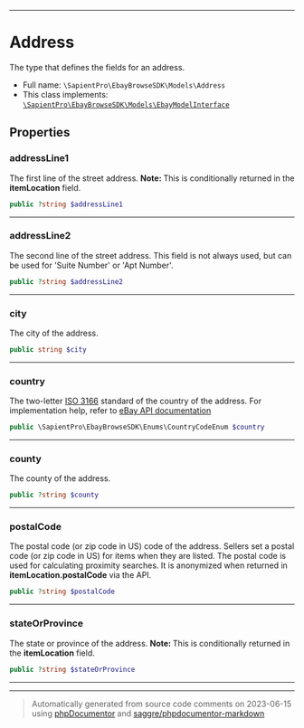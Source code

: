 ***

# Address

The type that defines the fields for an address.



* Full name: `\SapientPro\EbayBrowseSDK\Models\Address`
* This class implements:
[`\SapientPro\EbayBrowseSDK\Models\EbayModelInterface`](./EbayModelInterface.md)



## Properties


### addressLine1

The first line of the street address. <b> Note: </b> This is conditionally returned in the <b> itemLocation</b> field.

```php
public ?string $addressLine1
```






***

### addressLine2

The second line of the street address. This field is not always used, but can be used for 'Suite Number' or 'Apt Number'.

```php
public ?string $addressLine2
```






***

### city

The city of the address.

```php
public string $city
```






***

### country

The two-letter <a href="https://www.iso.org/iso-3166-country-codes.html " target="_blank">ISO 3166</a> standard of the country of the address. For implementation help, refer to <a href='https://developer.ebay.com/api-docs/buy/browse/types/ba:CountryCodeEnum'>eBay API documentation</a>

```php
public \SapientPro\EbayBrowseSDK\Enums\CountryCodeEnum $country
```






***

### county

The county of the address.

```php
public ?string $county
```






***

### postalCode

The postal code (or zip code in US) code of the address. Sellers set a postal code (or zip code in US) for items when they are listed. The postal code is used for calculating proximity searches. It is anonymized when returned in <b>itemLocation.postalCode</b> via the API.

```php
public ?string $postalCode
```






***

### stateOrProvince

The state or province of the address.  <b> Note: </b> This is conditionally returned in the <b> itemLocation</b> field.

```php
public ?string $stateOrProvince
```






***



***
> Automatically generated from source code comments on 2023-06-15 using [phpDocumentor](http://www.phpdoc.org/) and [saggre/phpdocumentor-markdown](https://github.com/Saggre/phpDocumentor-markdown)
